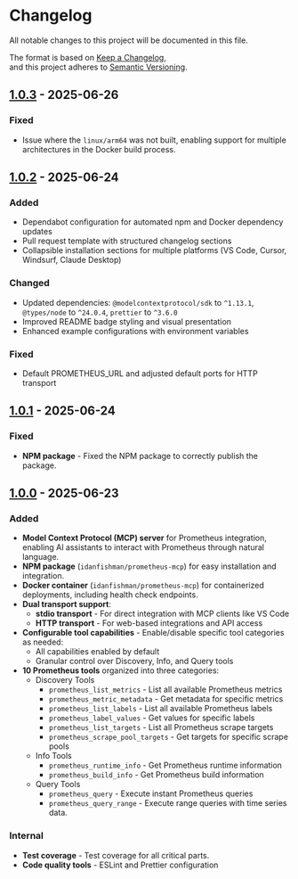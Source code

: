 # Changelog

All notable changes to this project will be documented in this file.

The format is based on [Keep a Changelog](https://keepachangelog.com/en/1.0.0/),  
and this project adheres to [Semantic Versioning](https://semver.org/spec/v2.0.0.html).

## [1.0.3](https://github.com/idanfishman/prometheus-mcp/releases/tag/v1.0.3) - 2025-06-26

### Fixed

- Issue where the `linux/arm64` was not built, enabling support for multiple architectures in the Docker build process.

## [1.0.2](https://github.com/idanfishman/prometheus-mcp/releases/tag/v1.0.2) - 2025-06-24

### Added

- Dependabot configuration for automated npm and Docker dependency updates
- Pull request template with structured changelog sections
- Collapsible installation sections for multiple platforms (VS Code, Cursor, Windsurf, Claude Desktop)

### Changed

- Updated dependencies: `@modelcontextprotocol/sdk` to `^1.13.1`, `@types/node` to `^24.0.4`, `prettier` to `^3.6.0`
- Improved README badge styling and visual presentation
- Enhanced example configurations with environment variables

### Fixed

- Default PROMETHEUS_URL and adjusted default ports for HTTP transport

## [1.0.1](https://github.com/idanfishman/prometheus-mcp/releases/tag/v1.0.1) - 2025-06-24

### Fixed

- **NPM package** - Fixed the NPM package to correctly publish the package.

## [1.0.0](https://github.com/idanfishman/prometheus-mcp/releases/tag/v1.0.0) - 2025-06-23

### Added

- **Model Context Protocol (MCP) server** for Prometheus integration, enabling AI assistants to interact with Prometheus through natural language.
- **NPM package** (`idanfishman/prometheus-mcp`) for easy installation and integration.
- **Docker container** (`idanfishman/prometheus-mcp`) for containerized deployments, including health check endpoints.
- **Dual transport support**:
  - **stdio transport** - For direct integration with MCP clients like VS Code
  - **HTTP transport** - For web-based integrations and API access
- **Configurable tool capabilities** - Enable/disable specific tool categories as needed:
  - All capabilities enabled by default
  - Granular control over Discovery, Info, and Query tools
- **10 Prometheus tools** organized into three categories:
  - Discovery Tools
    - `prometheus_list_metrics` - List all available Prometheus metrics
    - `prometheus_metric_metadata` - Get metadata for specific metrics
    - `prometheus_list_labels` - List all available Prometheus labels
    - `prometheus_label_values` - Get values for specific labels
    - `prometheus_list_targets` - List all Prometheus scrape targets
    - `prometheus_scrape_pool_targets` - Get targets for specific scrape pools
  - Info Tools
    - `prometheus_runtime_info` - Get Prometheus runtime information
    - `prometheus_build_info` - Get Prometheus build information
  - Query Tools
    - `prometheus_query` - Execute instant Prometheus queries
    - `prometheus_query_range` - Execute range queries with time series data.

### Internal

- **Test coverage** - Test coverage for all critical parts.
- **Code quality tools** - ESLint and Prettier configuration
